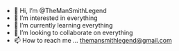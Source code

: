 - 👋 Hi, I’m @TheManSmithLegend
- 👀 I’m interested in everything
- 🌱 I’m currently learning everything
- 💞️ I’m looking to collaborate on everything
- 📫 How to reach me ... themansmithlegend@gmail.com

<!---
TheManSmithLegend/TheManSmithLegend is a ✨ special ✨ repository because its `README.md` (this file) appears on your GitHub profile.
You can click the Preview link to take a look at your changes.
--->
